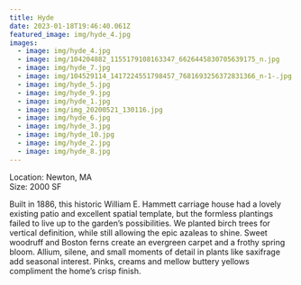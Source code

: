 ```yaml
---
title: Hyde
date: 2023-01-18T19:46:40.061Z
featured_image: img/hyde_4.jpg
images:
  - image: img/hyde_4.jpg
  - image: img/104204882_1155179108163347_6626445830705639175_n.jpg
  - image: img/hyde_7.jpg
  - image: img/104529114_1417224551798457_7681693256372831366_n-1-.jpg
  - image: img/hyde_5.jpg
  - image: img/hyde_9.jpg
  - image: img/hyde_1.jpg
  - image: img/img_20200521_130116.jpg
  - image: img/hyde_6.jpg
  - image: img/hyde_3.jpg
  - image: img/hyde_10.jpg
  - image: img/hyde_2.jpg
  - image: img/hyde_8.jpg
---
```

L﻿ocation: Newton, MA\
S﻿ize: 2000 SF



Built in 1886, this historic William E. Hammett carriage house had a lovely existing patio and excellent spatial template, but the formless plantings failed to live up to the garden’s possibilities. We planted birch trees for vertical definition, while still allowing the epic azaleas to shine. Sweet woodruff and Boston ferns create an evergreen carpet and a frothy spring bloom. Allium, silene, and small moments of detail in plants like saxifrage add seasonal interest. Pinks, creams and mellow buttery yellows compliment the home’s crisp finish.